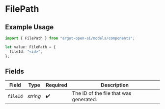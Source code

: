 # FilePath

## Example Usage

```typescript
import { FilePath } from "argot-open-ai/models/components";

let value: FilePath = {
  fileId: "<id>",
};
```

## Fields

| Field                                  | Type                                   | Required                               | Description                            |
| -------------------------------------- | -------------------------------------- | -------------------------------------- | -------------------------------------- |
| `fileId`                               | *string*                               | :heavy_check_mark:                     | The ID of the file that was generated. |